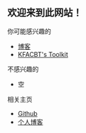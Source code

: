 ## 欢迎来到此网站！

你可能感兴趣的
*   [博客](https://gytxtx.github.io/Blog)
*   [KFACBT's Toolkit](https://github.com/gytxtx/KFACBT_Toolkit)

不感兴趣的
*   空
 
相关主页
*   [Github](https://github.com/gytxtx)
*   [个人博客](https://gytxtx.github.io/Blog/)
